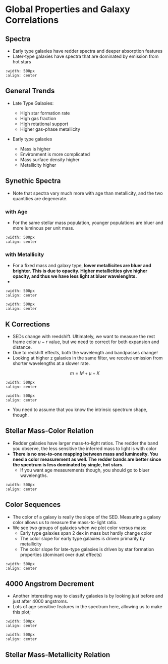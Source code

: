 # Global Properties and Galaxy Correlations

## Spectra

* Early type galaxies have redder spectra and deeper absorption features
* Later-type galaxies have spectra that are dominated by emission from hot stars


```{image} ../figures/2.png
:width: 500px
:align: center
```


## General Trends

* Late Type Galaxies:
    * High star formation rate
    * High gas fraction
    * High rotational support
    * Higher gas-phase metallicity

* Early type galaxies
    * Mass is higher
    * Environment is more complicated
    * Mass surface density higher
    * Metallicity higher


## Synethic Spectra

* Note that spectra vary much more with age than metallicity, and the two quantities are degenerate. 

### with Age

* For the same stellar mass population, younger populations are bluer and more luminous per unit mass.

```{image} ../figures/3.png
:width: 500px
:align: center
```



### with Metallicity

* For a fixed mass and galaxy type, **lower metallicites are bluer and brighter. This is due to opacity. Higher metallicities give higher opacity, and thus we have less light at bluer wavelenghts.**
* 


```{image} ../figures/7.png
:width: 500px
:align: center
```

```{image} ../figures/8.png
:width: 500px
:align: center
```


## K Corrections

* SEDs change with reedshift. Ultimately, we want to measure the rest frame color $u-r$ value, but we need to correct for both expansion and distance.
* Due to redshift effects, both the wavelength and bandpasses change! 
* Looking at higher z galaxies in the same filter, we receive emission from shorter wavelengths at a slower rate. 

$$
m = M + \mu + K
$$

```{image} ../figures/4.png
:width: 500px
:align: center
```

```{image} ../figures/6.png
:width: 500px
:align: center
```

* You need to assume that you know the intrinsic spectrum shape, though. 


## Stellar Mass-Color Relation

* Redder galaxies have larger mass-to-light ratios. The redder the band you observe, the less sensitive the inferred mass to light is with color
* **There is no one-to-one mapping between mass and luminosity. You need a color measurement as well. The redder bands are better since the spectrum is less dominated by single, hot stars.**
    * If you want age measurements though, you should go to bluer wavelengths.

```{image} ../figures/4.png
:width: 500px
:align: center
```


## Color Sequences

* The color of a galaxy is really the slope of the SED. Measuring a galaxy color allows us to measure the mass-to-light ratio. 
* We see two groups of galaxies when we plot color versus mass:
    * Early type galaxies span 2 dex in mass but hardly change color
    * The color slope for early type galaxies is driven primarily by metallicity
    * The color slope for late-type galaxies is driven by star formation properties (dominant over dust effects)

```{image} ../figures/9.png
:width: 500px
:align: center
```


## 4000 Angstrom Decrement

* Another interesting way to classify galaxies is by looking just before and just after 4000 angstroms. 
* Lots of age sensitive features in the spectrum here, allowing us to make this plot;



```{image} ../figures/10.png
:width: 500px
:align: center
```

```{image} ../figures/11.png
:width: 500px
:align: center
```


## Stellar Mass-Metallicity Relation














